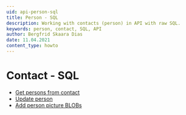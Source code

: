 ```yaml
---
uid: api-person-sql
title: Person - SQL
description: Working with contacts (person) in API with raw SQL.
keywords: person, contact, SQL, API
author: Bergfrid Skaara Dias
date: 11.04.2021
content_type: howto
---
```


# Contact - SQL

* [Get persons from contact][1]
* [Update person][2]
* [Add person picture BLOBs][3]

<!-- Referenced links -->
[1]: get-persons-from-contact-sql.md
[2]: update-person-sql.md
[3]: add-person-picture-blobs-sql.md
